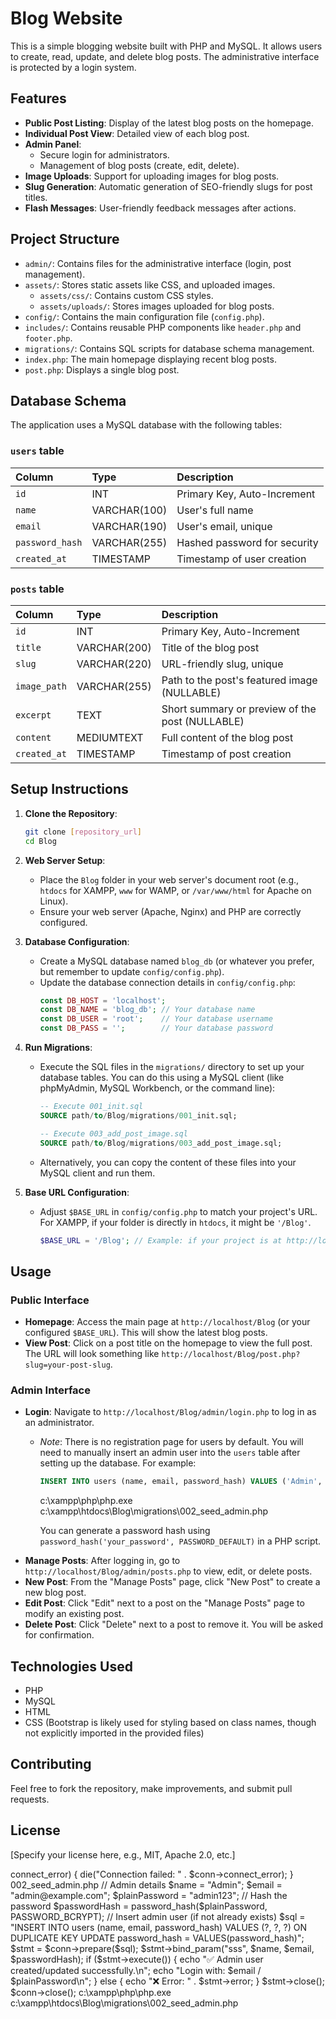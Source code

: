 # Blog Website

This is a simple blogging website built with PHP and MySQL. It allows users to create, read, update, and delete blog posts. The administrative interface is protected by a login system.

## Features

*   **Public Post Listing**: Display of the latest blog posts on the homepage.
*   **Individual Post View**: Detailed view of each blog post.
*   **Admin Panel**:
    *   Secure login for administrators.
    *   Management of blog posts (create, edit, delete).
*   **Image Uploads**: Support for uploading images for blog posts.
*   **Slug Generation**: Automatic generation of SEO-friendly slugs for post titles.
*   **Flash Messages**: User-friendly feedback messages after actions.

## Project Structure

*   `admin/`: Contains files for the administrative interface (login, post management).
*   `assets/`: Stores static assets like CSS, and uploaded images.
    *   `assets/css/`: Contains custom CSS styles.
    *   `assets/uploads/`: Stores images uploaded for blog posts.
*   `config/`: Contains the main configuration file (`config.php`).
*   `includes/`: Contains reusable PHP components like `header.php` and `footer.php`.
*   `migrations/`: Contains SQL scripts for database schema management.
*   `index.php`: The main homepage displaying recent blog posts.
*   `post.php`: Displays a single blog post.

## Database Schema

The application uses a MySQL database with the following tables:

### `users` table

| Column        | Type         | Description                       |
| :------------ | :----------- | :-------------------------------- |
| `id`          | INT          | Primary Key, Auto-Increment       |
| `name`        | VARCHAR(100) | User's full name                  |
| `email`       | VARCHAR(190) | User's email, unique              |
| `password_hash` | VARCHAR(255) | Hashed password for security      |
| `created_at`  | TIMESTAMP    | Timestamp of user creation        |

### `posts` table

| Column       | Type         | Description                             |
| :----------- | :----------- | :-------------------------------------- |
| `id`         | INT          | Primary Key, Auto-Increment             |
| `title`      | VARCHAR(200) | Title of the blog post                  |
| `slug`       | VARCHAR(220) | URL-friendly slug, unique               |
| `image_path` | VARCHAR(255) | Path to the post's featured image (NULLABLE) |
| `excerpt`    | TEXT         | Short summary or preview of the post (NULLABLE) |
| `content`    | MEDIUMTEXT   | Full content of the blog post           |
| `created_at` | TIMESTAMP    | Timestamp of post creation              |

## Setup Instructions

1.  **Clone the Repository**:
    ```bash
    git clone [repository_url]
    cd Blog
    ```

2.  **Web Server Setup**:
    *   Place the `Blog` folder in your web server's document root (e.g., `htdocs` for XAMPP, `www` for WAMP, or `/var/www/html` for Apache on Linux).
    *   Ensure your web server (Apache, Nginx) and PHP are correctly configured.

3.  **Database Configuration**:
    *   Create a MySQL database named `blog_db` (or whatever you prefer, but remember to update `config/config.php`).
    *   Update the database connection details in `config/config.php`:
        ```php
        const DB_HOST = 'localhost';
        const DB_NAME = 'blog_db'; // Your database name
        const DB_USER = 'root';    // Your database username
        const DB_PASS = '';        // Your database password
        ```

4.  **Run Migrations**:
    *   Execute the SQL files in the `migrations/` directory to set up your database tables. You can do this using a MySQL client (like phpMyAdmin, MySQL Workbench, or the command line):
        ```sql
        -- Execute 001_init.sql
        SOURCE path/to/Blog/migrations/001_init.sql;

        -- Execute 003_add_post_image.sql
        SOURCE path/to/Blog/migrations/003_add_post_image.sql;
        ```
    *   Alternatively, you can copy the content of these files into your MySQL client and run them.

5.  **Base URL Configuration**:
    *   Adjust `$BASE_URL` in `config/config.php` to match your project's URL. For XAMPP, if your folder is directly in `htdocs`, it might be `'/Blog'`.
        ```php
        $BASE_URL = '/Blog'; // Example: if your project is at http://localhost/Blog
        ```

## Usage

### Public Interface

*   **Homepage**: Access the main page at `http://localhost/Blog` (or your configured `$BASE_URL`). This will show the latest blog posts.
*   **View Post**: Click on a post title on the homepage to view the full post. The URL will look something like `http://localhost/Blog/post.php?slug=your-post-slug`.

### Admin Interface

*   **Login**: Navigate to `http://localhost/Blog/admin/login.php` to log in as an administrator.
    *   *Note*: There is no registration page for users by default. You will need to manually insert an admin user into the `users` table after setting up the database. For example:
        ```sql
        INSERT INTO users (name, email, password_hash) VALUES ('Admin', 'admin@example.com', '\$2y\$10\$YOUR_HASHED_PASSWORD_HERE');
        ```
        c:\xampp\php\php.exe c:\xampp\htdocs\Blog\migrations\002_seed_admin.php

        You can generate a password hash using `password_hash('your_password', PASSWORD_DEFAULT)` in a PHP script.
*   **Manage Posts**: After logging in, go to `http://localhost/Blog/admin/posts.php` to view, edit, or delete posts.
*   **New Post**: From the "Manage Posts" page, click "New Post" to create a new blog post.
*   **Edit Post**: Click "Edit" next to a post on the "Manage Posts" page to modify an existing post.
*   **Delete Post**: Click "Delete" next to a post to remove it. You will be asked for confirmation.

## Technologies Used

*   PHP
*   MySQL
*   HTML
*   CSS (Bootstrap is likely used for styling based on class names, though not explicitly imported in the provided files)

## Contributing

Feel free to fork the repository, make improvements, and submit pull requests.

## License

[Specify your license here, e.g., MIT, Apache 2.0, etc.]




<?php
// Database connection (adjust if needed)
$host = "localhost";
$user = "root";      // change if your MySQL has a different user
$pass = "";          // change if your MySQL has a password
$db   = "your_database_name"; // change to your database name

$conn = new mysqli($host, $user, $pass, $db);

if ($conn->connect_error) {
    die("Connection failed: " . $conn->connect_error);
}

002_seed_admin.php
// Admin details
$name  = "Admin";
$email = "admin@example.com";
$plainPassword = "admin123";

// Hash the password
$passwordHash = password_hash($plainPassword, PASSWORD_BCRYPT);

// Insert admin user (if not already exists)
$sql = "INSERT INTO users (name, email, password_hash) 
        VALUES (?, ?, ?)
        ON DUPLICATE KEY UPDATE password_hash = VALUES(password_hash)";

$stmt = $conn->prepare($sql);
$stmt->bind_param("sss", $name, $email, $passwordHash);

if ($stmt->execute()) {
    echo "✅ Admin user created/updated successfully.\n";
    echo "Login with: $email / $plainPassword\n";
} else {
    echo "❌ Error: " . $stmt->error;
}

$stmt->close();
$conn->close();


 c:\xampp\php\php.exe c:\xampp\htdocs\Blog\migrations\002_seed_admin.php